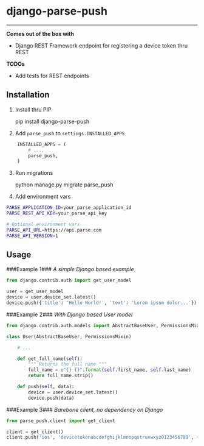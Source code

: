 # django-parse-push #

---

**Comes out of the box with**

* Django REST Framework endpoint for registering a device token thru REST

**TODOs**

* Add tests for REST endpoints


## Installation ##

1) Install thru PIP

    pip install django-parse-push

2) Add `parse_push` to `settings.INSTALLED_APPS`

```python
    INSTALLED_APPS = (
        # ...,
        parse_push,
    )
```

3) Run migrations

    python manage.py migrate parse_push

4) Add environment vars

```bash
PARSE_APPLICATION_ID=your_parse_application_id
PARSE_REST_API_KEY=your_parse_api_key

# Optional environment vars
PARSE_API_URL=https://api.parse.com
PARSE_API_VERSION=1
```

## Usage ##

###Example 1###
*A simple Django based example*

```python
from django.contrib.auth import get_user_model

user = get_user_model
device = user.device_set.latest()
device.push({'title': 'Hello World!', 'text': 'Lorem ipsum dolor...'})
```

###Example 2###
*With Django based User model*

```python
from django.contrib.auth.models import AbstractBaseUser, PermissionsMixin

class User(AbstractBaseUser, PermissionsMixin)

    # ...

    def get_full_name(self):
        """ Returns the full name """
        full_name = u"{} {}".format(self.first_name, self.last_name)
        return full_name.strip()

    def push(self, data):
        device = user.device_set.latest()
        device.push(data)
```

###Example 3###
*Barebone client, no dependency on Django*

```python
from parse_push.client import get_client

client = get_client()
client.push('ios', 'devicetokenabcdefghijklmnopqstruvwxyz0123456789', {'foo': 'bar'})
```